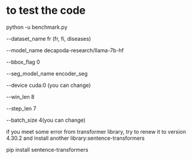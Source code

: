 # to test the code
python -u benchmark.py

--dataset_name fr (fr, fi, diseases)

--model_name decapoda-research/llama-7b-hf 

--bbox_flag 0 

--seg_model_name encoder_seg 

--device cuda:0 (you can change) 

--win_len 8 

--step_len 7

--batch_size 4(you can change)

if you meet some error from transformer library, try to renew it to version 4.30.2
and install another library:sentence-transformers

pip install sentence-transformers

